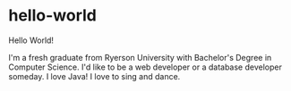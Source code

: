 # hello-world
Hello World!

I'm a fresh graduate from Ryerson University with Bachelor's Degree in Computer Science. 
I'd like to be a web developer or a database developer someday.
I love Java!
I love to sing and dance.
